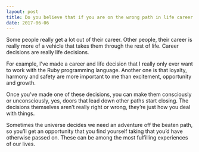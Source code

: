 ```yaml
---
layout: post
title: Do you believe that if you are on the wrong path in life career wise, doors start closing on you?
date: 2017-06-06
---
```


<p>Some people really get a lot out of their career. Other people, their career is really more of a vehicle that takes them through the rest of life. Career decisions are really life decisions.</p><p>For example, I’ve made a career and life decision that I really only ever want to work with the Ruby programming language. Another one is that loyalty, harmony and safety are more important to me than excitement, opportunity and growth.</p><p>Once you’ve made one of these decisions, you can make them consciously or unconsciously, yes, doors that lead down other paths start closing. The decisions themselves aren’t really right or wrong, they’re just how you deal with things.</p><p>Sometimes the universe decides we need an adventure off the beaten path, so you’ll get an opportunity that you find yourself taking that you’d have otherwise passed on. These can be among the most fulfilling experiences of our lives.</p>
